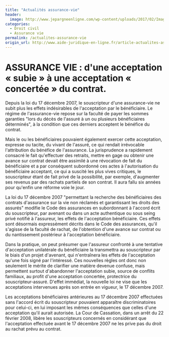 ```yaml
---
title: "Actualités assurance-vie"
header:
  image: http://www.jepargneenligne.com/wp-content/uploads/2017/02/Image-principale.jpg
categories:
  - Droit civil
  - Assurance vie
permalink: /actualites-assurance-vie  
origin_url: http://www.aide-juridique-en-ligne.fr/article-actualites-assurance-vie.129526.2672.html
---
```


# ASSURANCE VIE : d'une acceptation « subie » à une acceptation « concertée » du contrat.

Depuis la loi du 17 décembre 2007, le souscripteur d'une assurance-vie ne subit plus les effets indésirables de l'acceptation par le bénéficiaire. Le régime de l'assurance-vie repose sur la faculté de payer les sommes garanties "lors du décès de l'assuré à un ou plusieurs bénéficiaires déterminés", à la condition que ces derniers acceptent le bénéfice du contrat.

Mais le ou les bénéficiaires pouvaient également exercer cette acceptation, expresse ou tacite, du vivant de l'assuré, ce qui rendait irrévocable l'attribution du bénéfice de l'assurance. La jurisprudence a rapidement consacré le fait qu'effectuer des retraits, mettre en gage ou obtenir une avance sur contrat devait être assimilé à une révocation de fait du bénéficiaire et a par conséquent subordonné ces actes à l'autorisation du bénéficiaire acceptant, ce qui a suscité les plus vives critiques, le souscripteur étant de fait privé de la possibilité, par exemple, d'augmenter ses revenus par des rachats partiels de son contrat. II aura fallu six années pour qu'enfin une réforme voie le jour.

La loi du 17 décembre 2007 "permettant la recherche des bénéficiaires des contrats d'assurance sur la vie non réclamés et garantissant les droits des assurés" modifie le Code des assurances en subordonnant à l'accord écrit du souscripteur, par avenant ou dans un acte authentique ou sous seing privé notifié à l'assureur, les effets de l'acceptation bénéficiaire. Ces effets sont désormais expressément décrits dans le Code des assurances, qu'il s'agisse de la faculté de rachat, de l'obtention d'une avance sur contrat ou du nantissement postérieur à l'acceptation bénéficiaire.

Dans la pratique, on peut présumer que l'assureur confronté à une tentative d'acceptation unilatérale du bénéficiaire la transmettra au souscripteur par le biais d'un projet d'avenant, qui n'entraînera les effets de l'acceptation qu'une fois signé par l'intéressé. Ces nouvelles règles ont donc non seulement le mérite de clarifier une matière devenue confuse, mais permettent surtout d'abandonner l'acceptation subie, source de conflits familiaux, au profit d'une acceptation concertée, protectrice du souscripteur-assuré. D'effet immédiat, la nouvelle loi ne vise que les acceptations intervenues après son entrée en vigueur, le 17 décembre 2007.

Les acceptations bénéficiaires antérieures au 17 décembre 2007 effectuées sans l'accord écrit du souscripteur pouvaient apparaître discriminatoires pour celui-ci, en lui imposant les mêmes conséquences que celles d'une acceptation qu'il aurait autorisée. La Cour de Cassation, dans un arrêt du 22 février 2008, libère les souscripteurs concernés en considérant que l'acceptation effectuée avant le 17 décembre 2007 ne les prive pas du droit au rachat prévu au contrat.
